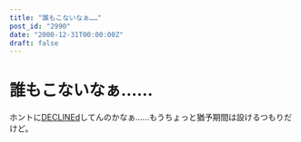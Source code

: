 ```yaml
---
title: "誰もこないなぁ……"
post_id: "2990"
date: "2000-12-31T00:00:00Z"
draft: false
---
```


# 誰もこないなぁ……

ホントに[DECLINEd](/tag/declined)してんのかなぁ……もうちょっと猶予期間は設けるつもりだけど。
